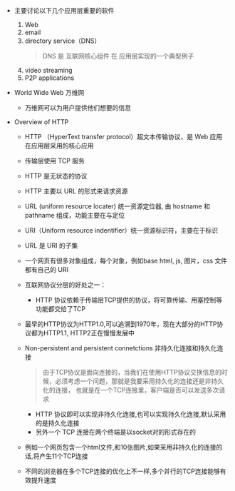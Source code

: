 - 主要讨论以下几个应用层重要的软件
  1. Web
  2. email
  3. directory service（DNS）
     > DNS 是 互联网核心组件 在 应用层实现的一个典型例子
  4. video streaming
  5. P2P applications

- World Wide Web 万维网
  - 万维网可以为用户提供他们想要的信息

- Overview of HTTP

  - HTTP （HyperText transfer protocol）超文本传输协议，是 Web 应用在应用层采用的核心应用
  - 传输层使用 TCP 服务
  - HTTP 是无状态的协议
  - HTTP 主要以 URL 的形式来请求资源
  - URL (uniform resource locater) 统一资源定位器, 由 hostname 和 pathname 组成，功能主要在与定位
  - URI（Uniform resource indentifier）统一资源标识符，主要在于标识
  - URL 是 URI 的子集
  - 一个网页有很多对象组成，每个对象，例如base html, js, 图片，css 文件 都有自己的 URI
  - 互联网协议分层的好处之一：
    - HTTP 协议依赖于传输层TCP提供的协议，将可靠传输、用塞控制等功能都交给了TCP
  - 最早的HTTP协议为HTTP1.0,可以追溯到1970年，现在大部分的HTTP协议都为HTTP1.1, HTTP2正在慢慢发展中

  - Non-persistent and persistent connetctions 非持久化连接和持久化连接

    > 由于TCP协议是面向连接的，当我们在使用HTTP协议交换信息的时候，必须考虑一个问题，那就是我要采用持久化的连接还是非持久化的连接，
    > 也就是在一个TCP连接里，客户端是否可以发送多次请求

    - HTTP 协议即可以实现非持久化连接,也可以实现持久化连接,默认采用的是持久化连接
    - 另外一个 TCP 连接在两个终端是以socket对的形式存在的

  - 例如一个网页包含一个html文件,和10张图片,如果采用非持久化的连接的话,将产生11个TCP连接
  - 不同的浏览器在多个TCP连接的优化上不一样,多个并行的TCP连接能够有效提升速度